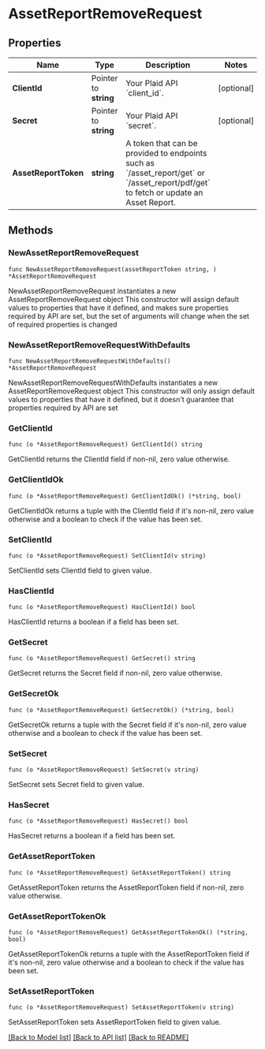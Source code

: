 # AssetReportRemoveRequest

## Properties

Name | Type | Description | Notes
------------ | ------------- | ------------- | -------------
**ClientId** | Pointer to **string** | Your Plaid API &#x60;client_id&#x60;. | [optional] 
**Secret** | Pointer to **string** | Your Plaid API &#x60;secret&#x60;. | [optional] 
**AssetReportToken** | **string** | A token that can be provided to endpoints such as &#x60;/asset_report/get&#x60; or &#x60;/asset_report/pdf/get&#x60; to fetch or update an Asset Report. | 

## Methods

### NewAssetReportRemoveRequest

`func NewAssetReportRemoveRequest(assetReportToken string, ) *AssetReportRemoveRequest`

NewAssetReportRemoveRequest instantiates a new AssetReportRemoveRequest object
This constructor will assign default values to properties that have it defined,
and makes sure properties required by API are set, but the set of arguments
will change when the set of required properties is changed

### NewAssetReportRemoveRequestWithDefaults

`func NewAssetReportRemoveRequestWithDefaults() *AssetReportRemoveRequest`

NewAssetReportRemoveRequestWithDefaults instantiates a new AssetReportRemoveRequest object
This constructor will only assign default values to properties that have it defined,
but it doesn't guarantee that properties required by API are set

### GetClientId

`func (o *AssetReportRemoveRequest) GetClientId() string`

GetClientId returns the ClientId field if non-nil, zero value otherwise.

### GetClientIdOk

`func (o *AssetReportRemoveRequest) GetClientIdOk() (*string, bool)`

GetClientIdOk returns a tuple with the ClientId field if it's non-nil, zero value otherwise
and a boolean to check if the value has been set.

### SetClientId

`func (o *AssetReportRemoveRequest) SetClientId(v string)`

SetClientId sets ClientId field to given value.

### HasClientId

`func (o *AssetReportRemoveRequest) HasClientId() bool`

HasClientId returns a boolean if a field has been set.

### GetSecret

`func (o *AssetReportRemoveRequest) GetSecret() string`

GetSecret returns the Secret field if non-nil, zero value otherwise.

### GetSecretOk

`func (o *AssetReportRemoveRequest) GetSecretOk() (*string, bool)`

GetSecretOk returns a tuple with the Secret field if it's non-nil, zero value otherwise
and a boolean to check if the value has been set.

### SetSecret

`func (o *AssetReportRemoveRequest) SetSecret(v string)`

SetSecret sets Secret field to given value.

### HasSecret

`func (o *AssetReportRemoveRequest) HasSecret() bool`

HasSecret returns a boolean if a field has been set.

### GetAssetReportToken

`func (o *AssetReportRemoveRequest) GetAssetReportToken() string`

GetAssetReportToken returns the AssetReportToken field if non-nil, zero value otherwise.

### GetAssetReportTokenOk

`func (o *AssetReportRemoveRequest) GetAssetReportTokenOk() (*string, bool)`

GetAssetReportTokenOk returns a tuple with the AssetReportToken field if it's non-nil, zero value otherwise
and a boolean to check if the value has been set.

### SetAssetReportToken

`func (o *AssetReportRemoveRequest) SetAssetReportToken(v string)`

SetAssetReportToken sets AssetReportToken field to given value.



[[Back to Model list]](../README.md#documentation-for-models) [[Back to API list]](../README.md#documentation-for-api-endpoints) [[Back to README]](../README.md)


